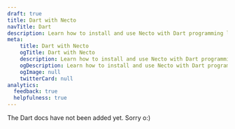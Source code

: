 ```yaml
---
draft: true
title: Dart with Necto
navTitle: Dart
description: Learn how to install and use Necto with Dart programming language.
meta: 
    title: Dart with Necto
    ogTitle: Dart with Necto
    description: Learn how to install and use Necto with Dart programming language.
    ogDescription: Learn how to install and use Necto with Dart programming language.
    ogImage: null
    twitterCard: null
analytics:
  feedback: true
  helpfulness: true
---
```


The Dart docs have not been added yet. Sorry o:)
